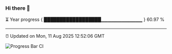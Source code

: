 ### Hi there 👋

⏳ Year progress { ██████████████████▁▁▁▁▁▁▁▁▁▁▁▁ } 60.97 %

---

⏰ Updated on Mon, 11 Aug 2025 12:52:06 GMT

![Progress Bar CI](https://github.com/liununu/liununu/workflows/Progress%20Bar%20CI/badge.svg)
